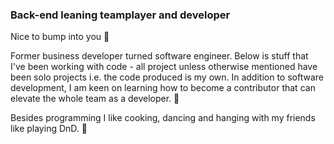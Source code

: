 ### Back-end leaning teamplayer and developer
<p>Nice to bump into you 👋 </p>
<p>Former business developer turned software engineer. Below is stuff that I've been working with code - all project unless otherwise mentioned have been solo projects i.e. the code produced is my own. In addition to software development, I am keen on learning how to become a contributor that can elevate the whole team as a developer. 🌱 </p>

Besides programming I like cooking, dancing and hanging with my friends like playing DnD. 🐉
